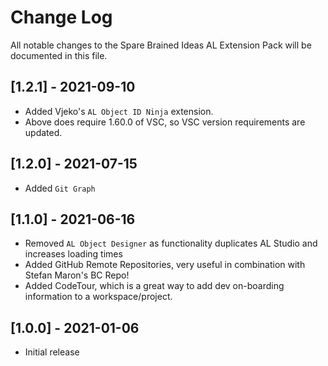 # Change Log

All notable changes to the Spare Brained Ideas AL Extension Pack will be documented in this file.

## [1.2.1] - 2021-09-10

- Added Vjeko's `AL Object ID Ninja` extension.
- Above does require 1.60.0 of VSC, so VSC version requirements are updated.

## [1.2.0] - 2021-07-15

- Added `Git Graph` 

## [1.1.0] - 2021-06-16

- Removed `AL Object Designer` as functionality duplicates AL Studio and increases loading times
- Added GitHub Remote Repositories, very useful in combination with Stefan Maron's BC Repo!
- Added CodeTour, which is a great way to add dev on-boarding information to a workspace/project.

## [1.0.0] - 2021-01-06

- Initial release
